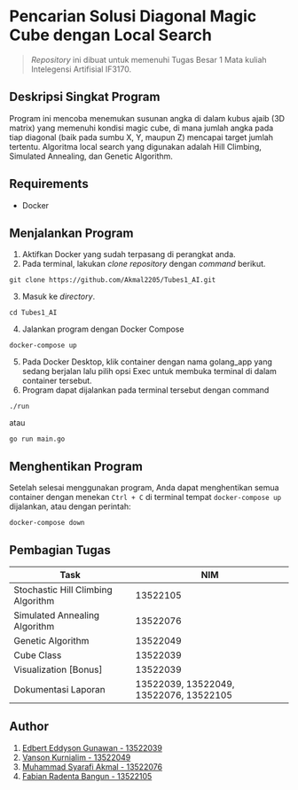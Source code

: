 # Pencarian Solusi Diagonal Magic Cube dengan Local Search
> *Repository* ini dibuat untuk memenuhi Tugas Besar 1 Mata kuliah Intelegensi Artifisial IF3170.

## Deskripsi Singkat Program
Program ini mencoba menemukan susunan angka di dalam kubus ajaib (3D matrix) yang memenuhi kondisi magic cube, di mana jumlah angka pada tiap diagonal (baik pada sumbu X, Y, maupun Z) mencapai target jumlah tertentu. Algoritma local search yang digunakan adalah Hill Climbing, Simulated Annealing, dan Genetic Algorithm.

## Requirements
- Docker

## Menjalankan Program
1. Aktifkan Docker yang sudah terpasang di perangkat anda.
2. Pada terminal, lakukan *clone repository* dengan *command* berikut.
```
git clone https://github.com/Akmal2205/Tubes1_AI.git
``` 
3. Masuk ke *directory*.
```
cd Tubes1_AI
```
4. Jalankan program dengan Docker Compose
```
docker-compose up
```
5. Pada Docker Desktop, klik container dengan nama golang_app yang sedang berjalan lalu pilih opsi Exec untuk membuka terminal di dalam container tersebut.
6. Program dapat dijalankan pada terminal tersebut dengan command
```
./run
```
atau
```
go run main.go
```

## Menghentikan Program
Setelah selesai menggunakan program, Anda dapat menghentikan semua container dengan menekan `Ctrl + C` di terminal tempat `docker-compose up` dijalankan, atau dengan perintah:
```
docker-compose down
```
## Pembagian Tugas
| Task                          | NIM                                      |
|-------------------------------|------------------------------------------|
| Stochastic Hill Climbing Algorithm | 13522105                          |
| Simulated Annealing Algorithm  | 13522076                               |
| Genetic Algorithm              | 13522049                               |
| Cube Class                     | 13522039                               |
| Visualization [Bonus]          | 13522039                               |
| Dokumentasi Laporan            | 13522039, 13522049, 13522076, 13522105 |

## Author

1. [Edbert Eddyson Gunawan - 13522039](github.com/WazeAzure)
2. [Vanson Kurnialim - 13522049](github.com/VansonK)
3. [Muhammad Syarafi Akmal - 13522076](github.com/Akmal2205)
4. [Fabian Radenta Bangun - 13522105](github.com/fabianradenta)